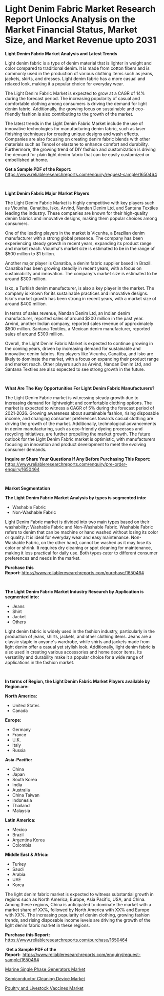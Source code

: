 <p><h1>Light Denim Fabric Market Research Report Unlocks Analysis on the Market Financial Status, Market Size, and Market Revenue upto 2031</h1></p><p><strong>Light Denim Fabric Market Analysis and Latest Trends</strong></p>
<p><p>Light denim fabric is a type of denim material that is lighter in weight and color compared to traditional denim. It is made from cotton fibers and is commonly used in the production of various clothing items such as jeans, jackets, skirts, and dresses. Light denim fabric has a more casual and relaxed look, making it a popular choice for everyday wear.</p><p>The Light Denim Fabric Market is expected to grow at a CAGR of 14% during the forecast period. The increasing popularity of casual and comfortable clothing among consumers is driving the demand for light denim fabric. Additionally, the growing focus on sustainable and eco-friendly fashion is also contributing to the growth of the market.</p><p>The latest trends in the Light Denim Fabric Market include the use of innovative technologies for manufacturing denim fabric, such as laser finishing techniques for creating unique designs and wash effects. Companies are also focusing on creating denim fabric blends with other materials such as Tencel or elastane to enhance comfort and durability. Furthermore, the growing trend of DIY fashion and customization is driving the demand for plain light denim fabric that can be easily customized or embellished at home.</p></p>
<p><strong>Get a Sample PDF of the Report:&nbsp;</strong> <a href="https://www.reliableresearchreports.com/enquiry/request-sample/1650464">https://www.reliableresearchreports.com/enquiry/request-sample/1650464</a></p>
<p>&nbsp;</p>
<p><strong>Light Denim Fabric Major Market Players</strong></p>
<p><p>The Light Denim Fabric Market is highly competitive with key players such as Vicunha, Canatiba, Isko, Arvind, Nandan Denim Ltd, and Santana Textiles leading the industry. These companies are known for their high-quality denim fabrics and innovative designs, making them popular choices among consumers.</p><p>One of the leading players in the market is Vicunha, a Brazilian denim manufacturer with a strong global presence. The company has been experiencing steady growth in recent years, expanding its product range and market reach. Vicunha's market size is estimated to be in the range of $500 million to $1 billion.</p><p>Another major player is Canatiba, a denim fabric supplier based in Brazil. Canatiba has been growing steadily in recent years, with a focus on sustainability and innovation. The company's market size is estimated to be around $300 million.</p><p>Isko, a Turkish denim manufacturer, is also a key player in the market. The company is known for its sustainable practices and innovative designs. Isko's market growth has been strong in recent years, with a market size of around $400 million.</p><p>In terms of sales revenue, Nandan Denim Ltd, an Indian denim manufacturer, reported sales of around $200 million in the past year. Arvind, another Indian company, reported sales revenue of approximately $500 million. Santana Textiles, a Mexican denim manufacturer, reported sales of around $300 million.</p><p>Overall, the Light Denim Fabric Market is expected to continue growing in the coming years, driven by increasing demand for sustainable and innovative denim fabrics. Key players like Vicunha, Canatiba, and Isko are likely to dominate the market, with a focus on expanding their product range and market reach. Other players such as Arvind, Nandan Denim Ltd, and Santana Textiles are also expected to see strong growth in the future.</p></p>
<p>&nbsp;</p>
<p><strong>What Are The Key Opportunities For Light Denim Fabric Manufacturers?</strong></p>
<p><p>The Light Denim Fabric market is witnessing steady growth due to increasing demand for lightweight and comfortable clothing options. The market is expected to witness a CAGR of 5% during the forecast period of 2021-2026. Growing awareness about sustainable fashion, rising disposable income, and changing consumer preferences towards casual clothing are driving the growth of the market. Additionally, technological advancements in denim manufacturing, such as eco-friendly dyeing processes and recycling initiatives, are further propelling the market growth. The future outlook for the Light Denim Fabric market is optimistic, with manufacturers focusing on innovation and product development to meet the evolving consumer demands.</p></p>
<p><strong>Inquire or Share Your Questions If Any Before Purchasing This Report:</strong> <a href="https://www.reliableresearchreports.com/enquiry/pre-order-enquiry/1650464">https://www.reliableresearchreports.com/enquiry/pre-order-enquiry/1650464</a></p>
<p>&nbsp;</p>
<p><strong>Market Segmentation</strong></p>
<p><strong>The Light Denim Fabric Market Analysis by types is segmented into:</strong></p>
<p><ul><li>Washable Fabric</li><li>Non-Washable Fabric</li></ul></p>
<p><p>Light Denim Fabric market is divided into two main types based on their washability: Washable Fabric and Non-Washable Fabric. Washable Fabric refers to denim that can be machine or hand washed without losing its color or quality. It is ideal for everyday wear and easy maintenance. Non-Washable Fabric, on the other hand, cannot be washed as it may lose its color or shrink. It requires dry cleaning or spot cleaning for maintenance, making it less practical for daily use. Both types cater to different consumer preferences and needs in the market.</p></p>
<p><strong>Purchase this Report:&nbsp;</strong><a href="https://www.reliableresearchreports.com/purchase/1650464">https://www.reliableresearchreports.com/purchase/1650464</a></p>
<p>&nbsp;</p>
<p><strong>The Light Denim Fabric Market Industry Research by Application is segmented into:</strong></p>
<p><ul><li>Jeans</li><li>Shirt</li><li>Jacket</li><li>Others</li></ul></p>
<p><p>Light denim fabric is widely used in the fashion industry, particularly in the production of jeans, shirts, jackets, and other clothing items. Jeans are a classic staple in anyone's wardrobe, while shirts and jackets made from light denim offer a casual yet stylish look. Additionally, light denim fabric is also used in creating various accessories and home decor items. Its versatility and durability make it a popular choice for a wide range of applications in the fashion market.</p></p>
<p>&nbsp;</p>
<p><strong>In terms of Region, the Light Denim Fabric Market Players available by Region are:</strong></p>
<p>
    <p> <strong> North America: </strong>
        <ul>
            <li>United States</li>
            <li>Canada</li>
        </ul>
        </p> 
    <p> <strong> Europe: </strong>
        <ul>
            <li>Germany</li>
            <li>France</li>
            <li>U.K.</li>
            <li>Italy</li>
            <li>Russia</li>
        </ul>
        </p> 
    <p> <strong> Asia-Pacific: </strong>
        <ul>
            <li>China</li>
            <li>Japan</li>
            <li>South Korea</li>
            <li>India</li>
            <li>Australia</li>
            <li>China Taiwan</li>
            <li>Indonesia</li>
            <li>Thailand</li>
            <li>Malaysia</li>
        </ul>
        </p> 
    <p> <strong> Latin America: </strong>
        <ul>
            <li>Mexico</li>
            <li>Brazil</li>
            <li>Argentina Korea</li>
            <li>Colombia</li>
        </ul>
        </p> 
    <p> <strong> Middle East & Africa: </strong>
        <ul>
            <li>Turkey</li>
            <li>Saudi</li>
            <li>Arabia</li>
            <li>UAE</li>
            <li>Korea</li>
        </ul>
    </p>
    </p>
<p><p>The light denim fabric market is expected to witness substantial growth in regions such as North America, Europe, Asia Pacific, USA, and China. Among these regions, China is anticipated to dominate the market with a market share of XX%, followed by North America with XX% and Europe with XX%. The increasing popularity of denim clothing, growing fashion trends, and rising disposable income levels are driving the growth of the light denim fabric market in these regions.</p></p>
<p><strong>Purchase this Report: </strong><a href="https://www.reliableresearchreports.com/purchase/1650464">https://www.reliableresearchreports.com/purchase/1650464</a></p>
<p>&nbsp;<strong>Get a Sample PDF of the Report:&nbsp;&nbsp;</strong><a href="https://www.reliableresearchreports.com/enquiry/request-sample/1650464">https://www.reliableresearchreports.com/enquiry/request-sample/1650464</a></p>
<p><strong></strong></p>
<p><p><a href="https://view.publitas.com/reportprime-1/global-marine-single-phase-generators-market-size-and-market-trends-insights-and-projections-from-2023-to-2030/">Marine Single Phase Generators Market</a></p><p><a href="https://view.publitas.com/reportprime-1/semiconductor-cleaning-device-market-furnish-information-about-market-size-market-share-market-dynamics-and-projections-spanning-from-2023-to-2030/">Semiconductor Cleaning Device Market</a></p><p><a href="https://view.publitas.com/reportprime-1/poultry-and-livestock-vaccines-market-growth-market-trends-covid-19-impact-and-forecasts-for-period-from-2023-2030/">Poultry and Livestock Vaccines Market</a></p></p>